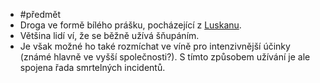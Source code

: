 - #předmět
- Droga ve formě bílého prášku, pocházející z [Luskanu](Luskan).
- Většina lidí ví, že se běžně užívá šňupáním.
- Je však možné ho také rozmíchat ve víně pro intenzivnější účinky (známé hlavně ve vyšší společnosti?). S tímto způsobem užívání je ale spojena řada smrtelných incidentů.